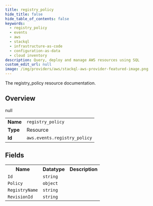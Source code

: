 ```yaml
---
title: registry_policy
hide_title: false
hide_table_of_contents: false
keywords:
  - registry_policy
  - events
  - aws
  - stackql
  - infrastructure-as-code
  - configuration-as-data
  - cloud inventory
description: Query, deploy and manage AWS resources using SQL
custom_edit_url: null
image: /img/providers/aws/stackql-aws-provider-featured-image.png
---
```

The registry_policy resource documentation.

## Overview
<table><tbody>
<tr><td><b>Name</b></td><td><code>registry_policy</code></td></tr>
<tr><td><b>Type</b></td><td>Resource</td></tr>
null
<tr><td><b>Id</b></td><td><code>aws.events.registry_policy</code></td></tr>
</tbody></table>

## Fields
<table><tbody>
<tr><th>Name</th><th>Datatype</th><th>Description</th></tr>
<tr><td><code>Id</code></td><td><code>string</code></td><td></td></tr><tr><td><code>Policy</code></td><td><code>object</code></td><td></td></tr><tr><td><code>RegistryName</code></td><td><code>string</code></td><td></td></tr><tr><td><code>RevisionId</code></td><td><code>string</code></td><td></td></tr>
</tbody></table>